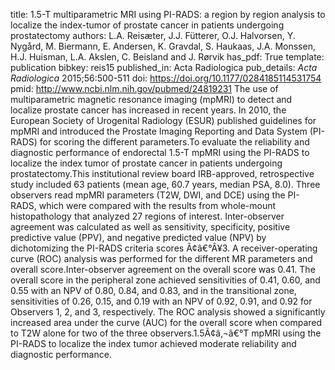 title: 1.5-T multiparametric MRI using PI-RADS: a region by region analysis to localize the index-tumor of prostate cancer in patients undergoing prostatectomy
authors: L.A. Reisæter, J.J. Fütterer, O.J. Halvorsen, Y. Nygård, M. Biermann, E. Andersen, K. Gravdal, S. Haukaas, J.A. Monssen, H.J. Huisman, L.A. Akslen, C. Beisland and J. Rørvik
has_pdf: True
template: publication
bibkey: reis15
published_in: Acta Radiologica
pub_details: <i>Acta Radiologica</i> 2015;56:500-511
doi: https://doi.org/10.1177/0284185114531754
pmid: http://www.ncbi.nlm.nih.gov/pubmed/24819231
The use of multiparametric magnetic resonance imaging (mpMRI) to detect and localize prostate cancer has increased in recent years. In 2010, the European Society of Urogenital Radiology (ESUR) published guidelines for mpMRI and introduced the Prostate Imaging Reporting and Data System (PI-RADS) for scoring the different parameters.To evaluate the reliability and diagnostic performance of endorectal 1.5-T mpMRI using the PI-RADS to localize the index tumor of prostate cancer in patients undergoing prostatectomy.This institutional review board IRB-approved, retrospective study included 63 patients (mean age, 60.7 years, median PSA, 8.0). Three observers read mpMRI parameters (T2W, DWI, and DCE) using the PI-RADS, which were compared with the results from whole-mount histopathology that analyzed 27 regions of interest. Inter-observer agreement was calculated as well as sensitivity, specificity, positive predictive value (PPV), and negative predicted value (NPV) by dichotomizing the PI-RADS criteria scores Ã¢â€°Â¥3. A receiver-operating curve (ROC) analysis was performed for the different MR parameters and overall score.Inter-observer agreement on the overall score was 0.41. The overall score in the peripheral zone achieved sensitivities of 0.41, 0.60, and 0.55 with an NPV of 0.80, 0.84, and 0.83, and in the transitional zone, sensitivities of 0.26, 0.15, and 0.19 with an NPV of 0.92, 0.91, and 0.92 for Observers 1, 2, and 3, respectively. The ROC analysis showed a significantly increased area under the curve (AUC) for the overall score when compared to T2W alone for two of the three observers.1.5Ã¢â‚¬â€°T mpMRI using the PI-RADS to localize the index tumor achieved moderate reliability and diagnostic performance.

